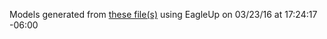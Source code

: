 Models generated from [these file(s)](https://raw.github.com/sparkfun/MiP_Proto-Pack/fedaae5b3a8577fb705b9fd4290af22fe2d8ba69/Hardware/MiP_Proto-Pack.brd) using EagleUp on 03/23/16 at 17:24:17 -06:00
